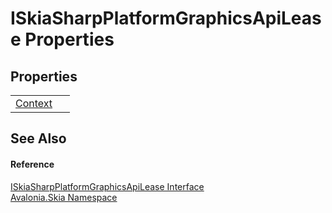 # ISkiaSharpPlatformGraphicsApiLease Properties




## Properties
<table>
<tr>
<td><a href="P_Avalonia_Skia_ISkiaSharpPlatformGraphicsApiLease_Context">Context</a></td>
<td> </td>
</tr>
</table>

## See Also


#### Reference
<a href="T_Avalonia_Skia_ISkiaSharpPlatformGraphicsApiLease">ISkiaSharpPlatformGraphicsApiLease Interface</a>  
<a href="N_Avalonia_Skia">Avalonia.Skia Namespace</a>  
